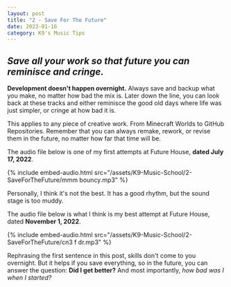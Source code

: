 ```yaml
---
layout: post
title: "2 - Save For The Future"
date: 2023-01-16
category: K9's Music Tips
---
```


## _Save all your work so that future you can reminisce and cringe._

**Development doesn't happen overnight.** Always save and backup what you make, no matter how bad the mix is. Later down the line, you can look back at these tracks and either reminisce the good old days where life was just simpler, or cringe at how bad it is.

This applies to any piece of creative work. From Minecraft Worlds to GitHub Repositories. Remember that you can always remake, rework, or revise them in the future, no matter how far that time will be.

The audio file below is one of my first attempts at Future House, **dated July 17, 2022**.

{% include embed-audio.html src="/assets/K9-Music-School/2-SaveForTheFuture/mmm bouncy.mp3" %}

Personally, I think it's not the best. It has a good rhythm, but the sound stage is too muddy.

The audio file below is what I think is my best attempt at Future House, dated **November 1, 2022**.

{% include embed-audio.html src="/assets/K9-Music-School/2-SaveForTheFuture/cn3 f dr.mp3" %}

Rephrasing the first sentence in this post, skills don't come to you overnight. But it helps if you save everything, so in the future, you can answer the question: **Did I get better?** And most importantly, *how bad was I when I started?*